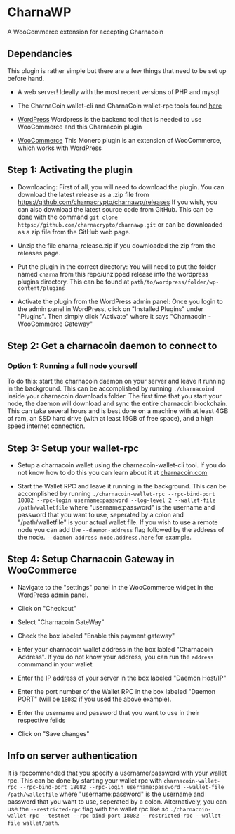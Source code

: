 # CharnaWP
A WooCommerce extension for accepting Charnacoin

## Dependancies
This plugin is rather simple but there are a few things that need to be set up before hand.

* A web server! Ideally with the most recent versions of PHP and mysql

* The CharnaCoin wallet-cli and CharnaCoin wallet-rpc tools found [here](https://charnacoin.com/#wallet/)

* [WordPress](https://wordpress.org)
Wordpress is the backend tool that is needed to use WooCommerce and this Charnacoin plugin

* [WooCommerce](https://woocommerce.com)
This Monero plugin is an extension of WooCommerce, which works with WordPress

## Step 1: Activating the plugin
* Downloading: First of all, you will need to download the plugin. You can download the latest release as a .zip file from https://github.com/charnacrypto/charnawp/releases If you wish, you can also download the latest source code from GitHub. This can be done with the command `git clone https://github.com/charnacrypto/charnawp.git` or can be downloaded as a zip file from the GitHub web page.

* Unzip the file charna_release.zip if you downloaded the zip from the releases page.

* Put the plugin in the correct directory: You will need to put the folder named `charna` from this repo/unzipped release into the wordpress plugins directory. This can be found at `path/to/wordpress/folder/wp-content/plugins`

* Activate the plugin from the WordPress admin panel: Once you login to the admin panel in WordPress, click on "Installed Plugins" under "Plugins". Then simply click "Activate" where it says "Charnacoin - WooCommerce Gateway"

## Step 2: Get a charnacoin daemon to connect to

### Option 1: Running a full node yourself

To do this: start the charnacoin daemon on your server and leave it running in the background. This can be accomplished by running `./charnacoind` inside your charnacoin downloads folder. The first time that you start your node, the daemon will download and sync the entire charnacoin blockchain. This can take several hours and is best done on a machine with at least 4GB of ram, an SSD hard drive (with at least 15GB of free space), and a high speed internet connection.

## Step 3: Setup your  wallet-rpc

* Setup a charnacoin wallet using the charnacoin-wallet-cli tool. If you do not know how to do this you can learn about it at [charnacoin.com](https://charnacoin.com/#wallet)

* Start the Wallet RPC and leave it running in the background. This can be accomplished by running `./charnacoin-wallet-rpc --rpc-bind-port 18082 --rpc-login username:password --log-level 2 --wallet-file /path/walletfile` where "username:password" is the username and password that you want to use, seperated by a colon and  "/path/walletfile" is your actual wallet file. If you wish to use a remote node you can add the `--daemon-address` flag followed by the address of the node. `--daemon-address node.address.here` for example.

## Step 4: Setup Charnacoin Gateway in WooCommerce

* Navigate to the "settings" panel in the WooCommerce widget in the WordPress admin panel.

* Click on "Checkout"

* Select "Charnacoin GateWay"

* Check the box labeled "Enable this payment gateway"

* Enter your charnacoin wallet address in the box labled "Charnacoin Address". If you do not know your address, you can run the `address` commmand in your wallet

* Enter the IP address of your server in the box labeled "Daemon Host/IP"

* Enter the port number of the Wallet RPC in the box labeled "Daemon PORT" (will be `18082` if you used the above example).

* Enter the username and password that you want to use in their respective feilds

* Click on "Save changes"

## Info on server authentication
It is reccommended that you specify a username/password with your wallet rpc. This can be done by starting your wallet rpc with `charnacoin-wallet-rpc --rpc-bind-port 18082 --rpc-login username:password --wallet-file /path/walletfile` where "username:password" is the username and password that you want to use, seperated by a colon. Alternatively, you can use the `--restricted-rpc` flag with the wallet rpc like so `./charnacoin-wallet-rpc --testnet --rpc-bind-port 18082 --restricted-rpc --wallet-file wallet/path`.

